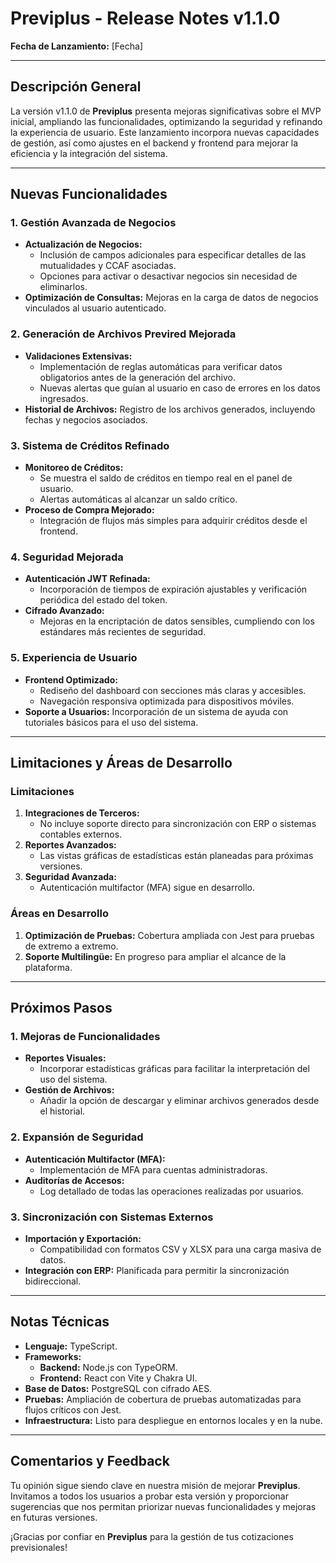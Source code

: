 # Previplus - Release Notes v1.1.0

**Fecha de Lanzamiento:** [Fecha]

---

## Descripción General

La versión v1.1.0 de **Previplus** presenta mejoras significativas sobre el MVP inicial, ampliando las funcionalidades, optimizando la seguridad y refinando la experiencia de usuario. Este lanzamiento incorpora nuevas capacidades de gestión, así como ajustes en el backend y frontend para mejorar la eficiencia y la integración del sistema.

---

## Nuevas Funcionalidades

### 1. Gestión Avanzada de Negocios
- **Actualización de Negocios:** 
  - Inclusión de campos adicionales para especificar detalles de las mutualidades y CCAF asociadas.
  - Opciones para activar o desactivar negocios sin necesidad de eliminarlos.
- **Optimización de Consultas:** Mejoras en la carga de datos de negocios vinculados al usuario autenticado.

### 2. Generación de Archivos Previred Mejorada
- **Validaciones Extensivas:** 
  - Implementación de reglas automáticas para verificar datos obligatorios antes de la generación del archivo.
  - Nuevas alertas que guían al usuario en caso de errores en los datos ingresados.
- **Historial de Archivos:** Registro de los archivos generados, incluyendo fechas y negocios asociados.

### 3. Sistema de Créditos Refinado
- **Monitoreo de Créditos:**
  - Se muestra el saldo de créditos en tiempo real en el panel de usuario.
  - Alertas automáticas al alcanzar un saldo crítico.
- **Proceso de Compra Mejorado:** 
  - Integración de flujos más simples para adquirir créditos desde el frontend.

### 4. Seguridad Mejorada
- **Autenticación JWT Refinada:** 
  - Incorporación de tiempos de expiración ajustables y verificación periódica del estado del token.
- **Cifrado Avanzado:**
  - Mejoras en la encriptación de datos sensibles, cumpliendo con los estándares más recientes de seguridad.
  
### 5. Experiencia de Usuario
- **Frontend Optimizado:**
  - Rediseño del dashboard con secciones más claras y accesibles.
  - Navegación responsiva optimizada para dispositivos móviles.
- **Soporte a Usuarios:** Incorporación de un sistema de ayuda con tutoriales básicos para el uso del sistema.

---

## Limitaciones y Áreas de Desarrollo

### Limitaciones
1. **Integraciones de Terceros:** 
   - No incluye soporte directo para sincronización con ERP o sistemas contables externos.
2. **Reportes Avanzados:** 
   - Las vistas gráficas de estadísticas están planeadas para próximas versiones.
3. **Seguridad Avanzada:** 
   - Autenticación multifactor (MFA) sigue en desarrollo.

### Áreas en Desarrollo
1. **Optimización de Pruebas:** Cobertura ampliada con Jest para pruebas de extremo a extremo.
2. **Soporte Multilingüe:** En progreso para ampliar el alcance de la plataforma.

---

## Próximos Pasos

### 1. Mejoras de Funcionalidades
- **Reportes Visuales:**
  - Incorporar estadísticas gráficas para facilitar la interpretación del uso del sistema.
- **Gestión de Archivos:**
  - Añadir la opción de descargar y eliminar archivos generados desde el historial.

### 2. Expansión de Seguridad
- **Autenticación Multifactor (MFA):**
  - Implementación de MFA para cuentas administradoras.
- **Auditorías de Accesos:** 
  - Log detallado de todas las operaciones realizadas por usuarios.

### 3. Sincronización con Sistemas Externos
- **Importación y Exportación:** 
  - Compatibilidad con formatos CSV y XLSX para una carga masiva de datos.
- **Integración con ERP:** Planificada para permitir la sincronización bidireccional.

---

## Notas Técnicas

- **Lenguaje:** TypeScript.
- **Frameworks:**
  - **Backend:** Node.js con TypeORM.
  - **Frontend:** React con Vite y Chakra UI.
- **Base de Datos:** PostgreSQL con cifrado AES.
- **Pruebas:** Ampliación de cobertura de pruebas automatizadas para flujos críticos con Jest.
- **Infraestructura:** Listo para despliegue en entornos locales y en la nube.

---

## Comentarios y Feedback

Tu opinión sigue siendo clave en nuestra misión de mejorar **Previplus**. Invitamos a todos los usuarios a probar esta versión y proporcionar sugerencias que nos permitan priorizar nuevas funcionalidades y mejoras en futuras versiones.

¡Gracias por confiar en **Previplus** para la gestión de tus cotizaciones previsionales!